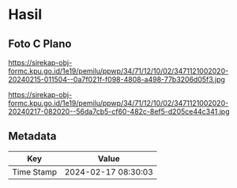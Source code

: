 # Hasil

## Foto C Plano

https://sirekap-obj-formc.kpu.go.id/1e19/pemilu/ppwp/34/71/12/10/02/3471121002020-20240215-011504--0a7f021f-f098-4808-a498-77b3206d05f3.jpg

https://sirekap-obj-formc.kpu.go.id/1e19/pemilu/ppwp/34/71/12/10/02/3471121002020-20240217-082020--56da7cb5-cf60-482c-8ef5-d205ce44c341.jpg


## Metadata

| Key        | Value               |
| ---------- | ------------------- |
| Time Stamp | 2024-02-17 08:30:03 |



